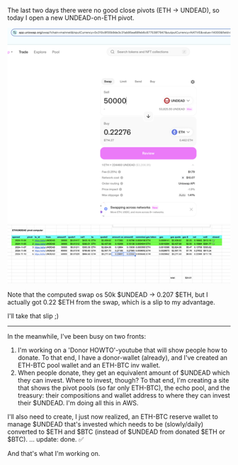 The last two days there were no good close pivots (ETH -> UNDEAD), so today I open a new UNDEAD-on-ETH pivot.

![Open UNDEAD-on-ETH pivot](imgs/01a-uniswap.png)
![Record into spreadsheet](imgs/01b-open-undead-pivot.png)

Note that the computed swap os 50k $UNDEAD -> 0.207 $ETH, but I actually got 0.22 $ETH from the swap, which is a slip to my advantage.

I'll take that slip ;) 

---

In the meanwhile, I've been busy on two fronts:

1. I'm working on a 'Donor HOWTO'-youtube that will show people how to donate. To that end, I have a donor-wallet (already), and I've created an ETH-BTC pool wallet and an ETH-BTC inv wallet.
2. When people donate, they get an equivalent amount of $UNDEAD which they can invest. Where to invest, though? To that end, I'm creating a site that shows the pivot pools (so far only ETH-BTC), the echo pool, and the treasury: their compositions and wallet address to where they can invest their $UNDEAD. I'm doing all this in AWS. 

I'll also need to create, I just now realized, an ETH-BTC reserve wallet to manage $UNDEAD that's invested which needs to be (slowly/daily) converted to $ETH and $BTC (instead of $UNDEAD from donated $ETH or $BTC). ... update: done. ✅

And that's what I'm working on.
